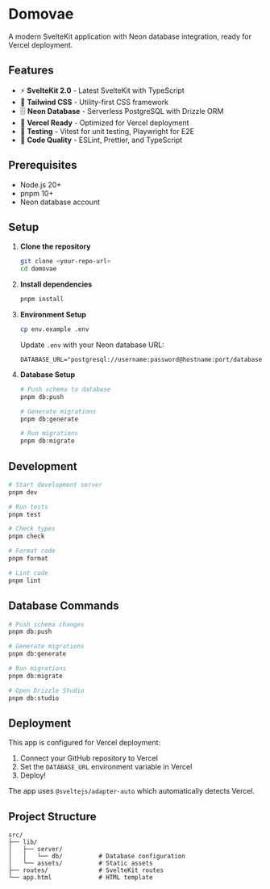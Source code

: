 # Domovae

A modern SvelteKit application with Neon database integration, ready for Vercel deployment.

## Features

- ⚡ **SvelteKit 2.0** - Latest SvelteKit with TypeScript
- 🎨 **Tailwind CSS** - Utility-first CSS framework
- 🗄️ **Neon Database** - Serverless PostgreSQL with Drizzle ORM
- 🚀 **Vercel Ready** - Optimized for Vercel deployment
- 🧪 **Testing** - Vitest for unit testing, Playwright for E2E
- 📝 **Code Quality** - ESLint, Prettier, and TypeScript

## Prerequisites

- Node.js 20+ 
- pnpm 10+
- Neon database account

## Setup

1. **Clone the repository**
   ```sh
   git clone <your-repo-url>
   cd domovae
   ```

2. **Install dependencies**
   ```sh
   pnpm install
   ```

3. **Environment Setup**
   ```sh
   cp env.example .env
   ```
   
   Update `.env` with your Neon database URL:
   ```
   DATABASE_URL="postgresql://username:password@hostname:port/database"
   ```

4. **Database Setup**
   ```sh
   # Push schema to database
   pnpm db:push
   
   # Generate migrations
   pnpm db:generate
   
   # Run migrations
   pnpm db:migrate
   ```

## Development

```sh
# Start development server
pnpm dev

# Run tests
pnpm test

# Check types
pnpm check

# Format code
pnpm format

# Lint code
pnpm lint
```

## Database Commands

```sh
# Push schema changes
pnpm db:push

# Generate migrations
pnpm db:generate

# Run migrations
pnpm db:migrate

# Open Drizzle Studio
pnpm db:studio
```

## Deployment

This app is configured for Vercel deployment:

1. Connect your GitHub repository to Vercel
2. Set the `DATABASE_URL` environment variable in Vercel
3. Deploy!

The app uses `@sveltejs/adapter-auto` which automatically detects Vercel.

## Project Structure

```
src/
├── lib/
│   ├── server/
│   │   └── db/          # Database configuration
│   └── assets/          # Static assets
├── routes/              # SvelteKit routes
└── app.html             # HTML template
```
